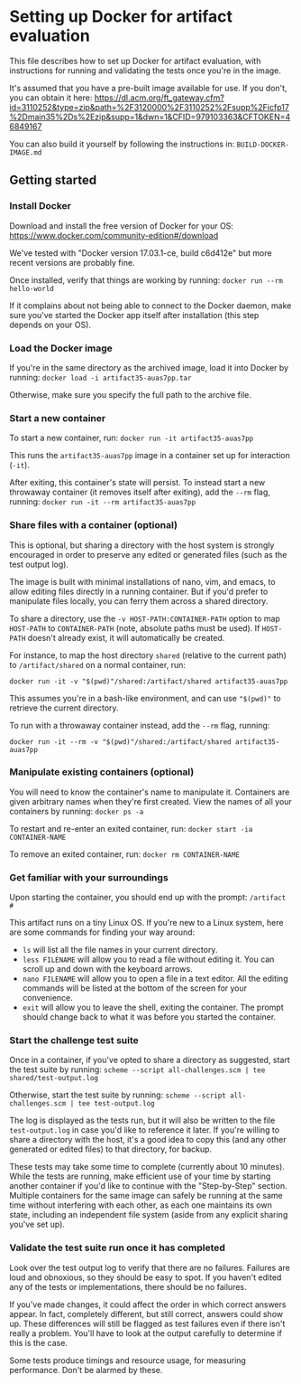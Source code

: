 # Setting up Docker for artifact evaluation

This file describes how to set up Docker for artifact evaluation, with instructions for running and validating the tests once you're in the image.

It's assumed that you have a pre-built image available for use.  If you don't, you can obtain it here: https://dl.acm.org/ft_gateway.cfm?id=3110252&type=zip&path=%2F3120000%2F3110252%2Fsupp%2Ficfp17%2Dmain35%2Ds%2Ezip&supp=1&dwn=1&CFID=979103363&CFTOKEN=46849167

You can also build it yourself by following the instructions in: `BUILD-DOCKER-IMAGE.md`


## Getting started

### Install Docker

Download and install the free version of Docker for your OS: https://www.docker.com/community-edition#/download

We've tested with "Docker version 17.03.1-ce, build c6d412e" but more recent versions are probably fine.

Once installed, verify that things are working by running: `docker run --rm hello-world`

If it complains about not being able to connect to the Docker daemon, make sure you've started the Docker app itself after installation (this step depends on your OS).


### Load the Docker image

If you're in the same directory as the archived image, load it into Docker by running: `docker load -i artifact35-auas7pp.tar`

Otherwise, make sure you specify the full path to the archive file.


### Start a new container

To start a new container, run: `docker run -it artifact35-auas7pp`

This runs the `artifact35-auas7pp` image in a container set up for interaction (`-it`).

After exiting, this container's state will persist.  To instead start a new throwaway container (it removes itself after exiting), add the `--rm` flag, running: `docker run -it --rm artifact35-auas7pp`


### Share files with a container (optional)

This is optional, but sharing a directory with the host system is strongly encouraged in order to preserve any edited or generated files (such as the test output log).

The image is built with minimal installations of nano, vim, and emacs, to allow editing files directly in a running container.  But if you'd prefer to manipulate files locally, you can ferry them across a shared directory.

To share a directory, use the `-v HOST-PATH:CONTAINER-PATH` option to map `HOST-PATH` to `CONTAINER-PATH` (note, absolute paths must be used).  If `HOST-PATH` doesn't already exist, it will automatically be created.

For instance, to map the host directory `shared` (relative to the current path) to `/artifact/shared` on a normal container, run:

`docker run -it -v "$(pwd)"/shared:/artifact/shared artifact35-auas7pp`

This assumes you're in a bash-like environment, and can use `"$(pwd)"` to retrieve the current directory.

To run with a throwaway container instead, add the `--rm` flag, running:

`docker run -it --rm -v "$(pwd)"/shared:/artifact/shared artifact35-auas7pp`


### Manipulate existing containers (optional)

You will need to know the container's name to manipulate it.  Containers are given arbitrary names when they're first created.  View the names of all your containers by running: `docker ps -a`

To restart and re-enter an exited container, run: `docker start -ia CONTAINER-NAME`

To remove an exited container, run: `docker rm CONTAINER-NAME`


### Get familiar with your surroundings

Upon starting the container, you should end up with the prompt: `/artifact #`

This artifact runs on a tiny Linux OS.  If you're new to a Linux system, here are some commands for finding your way around:

- `ls` will list all the file names in your current directory.
- `less FILENAME` will allow you to read a file without editing it.  You can scroll up and down with the keyboard arrows.
- `nano FILENAME` will allow you to open a file in a text editor.  All the editing commands will be listed at the bottom of the screen for your convenience.
- `exit` will allow you to leave the shell, exiting the container.  The prompt should change back to what it was before you started the container.


### Start the challenge test suite

Once in a container, if you've opted to share a directory as suggested, start the test suite by running: `scheme --script all-challenges.scm | tee shared/test-output.log`

Otherwise, start the test suite by running: `scheme --script all-challenges.scm | tee test-output.log`

The log is displayed as the tests run, but it will also be written to the file `test-output.log` in case you'd like to reference it later.  If you're willing to share a directory with the host, it's a good idea to copy this (and any other generated or edited files) to that directory, for backup.

These tests may take some time to complete (currently about 10 minutes).  While the tests are running, make efficient use of your time by starting another container if you'd like to continue with the "Step-by-Step" section.  Multiple containers for the same image can safely be running at the same time without interfering with each other, as each one maintains its own state, including an independent file system (aside from any explicit sharing you've set up).


### Validate the test suite run once it has completed

Look over the test output log to verify that there are no failures.  Failures are loud and obnoxious, so they should be easy to spot.  If you haven't edited any of the tests or implementations, there should be no failures.

If you've made changes, it could affect the order in which correct answers appear.  In fact, completely different, but still correct, answers could show up.  These differences will still be flagged as test failures even if there isn't really a problem.  You'll have to look at the output carefully to determine if this is the case.

Some tests produce timings and resource usage, for measuring performance.  Don't be alarmed by these.

